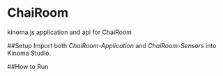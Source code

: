 # ChaiRoom
kinoma.js application and api for ChaiRoom

##Setup
Import both *ChaiRoom-Application* and *ChaiRoom-Sensors* into Kinoma Studio. 


##How to Run
